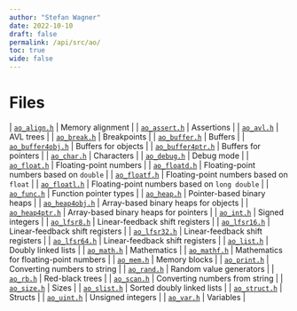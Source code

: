 ```yaml
---
author: "Stefan Wagner"
date: 2022-10-10
draft: false
permalink: /api/src/ao/
toc: true
wide: false
---
```


# Files

| [`ao_align.h`](ao_align.h.md) | Memory alignment |
| [`ao_assert.h`](ao_assert.h.md) | Assertions |
| [`ao_avl.h`](ao_avl.h.md) | AVL trees |
| [`ao_break.h`](ao_break.h.md) | Breakpoints |
| [`ao_buffer.h`](ao_buffer.h.md) | Buffers |
| [`ao_buffer4obj.h`](ao_buffer4obj.h.md) | Buffers for objects |
| [`ao_buffer4ptr.h`](ao_buffer4ptr.h.md) | Buffers for pointers |
| [`ao_char.h`](ao_char.h.md) | Characters |
| [`ao_debug.h`](ao_debug.h.md) | Debug mode |
| [`ao_float.h`](ao_float.h.md) | Floating-point numbers |
| [`ao_floatd.h`](ao_floatd.h.md) | Floating-point numbers based on `double` |
| [`ao_floatf.h`](ao_floatf.h.md) | Floating-point numbers based on `float` |
| [`ao_floatl.h`](ao_floatl.h.md) | Floating-point numbers based on `long double` |
| [`ao_func.h`](ao_func.h.md) | Function pointer types |
| [`ao_heap.h`](ao_heap.h.md) | Pointer-based binary heaps |
| [`ao_heap4obj.h`](ao_heap4obj.h.md) | Array-based binary heaps for objects |
| [`ao_heap4ptr.h`](ao_heap4ptr.h.md) | Array-based binary heaps for pointers |
| [`ao_int.h`](ao_int.h.md) | Signed integers |
| [`ao_lfsr8.h`](ao_lfsr8.h.md) | Linear-feedback shift registers |
| [`ao_lfsr16.h`](ao_lfsr16.h.md) | Linear-feedback shift registers |
| [`ao_lfsr32.h`](ao_lfsr32.h.md) | Linear-feedback shift registers |
| [`ao_lfsr64.h`](ao_lfsr64.h.md) | Linear-feedback shift registers |
| [`ao_list.h`](ao_list.h.md) | Doubly linked lists |
| [`ao_math.h`](ao_math.h.md) | Mathematics |
| [`ao_mathf.h`](ao_mathf.h.md) | Mathematics for floating-point numbers |
| [`ao_mem.h`](ao_mem.h.md) | Memory blocks |
| [`ao_print.h`](ao_print.h.md) | Converting numbers to string |
| [`ao_rand.h`](ao_rand.h.md) | Random value generators |
| [`ao_rb.h`](ao_rb.h.md) | Red-black trees |
| [`ao_scan.h`](ao_scan.h.md) | Converting numbers from string |
| [`ao_size.h`](ao_size.h.md) | Sizes |
| [`ao_slist.h`](ao_slist.h.md) | Sorted doubly linked lists |
| [`ao_struct.h`](ao_struct.h.md) | Structs |
| [`ao_uint.h`](ao_uint.h.md) | Unsigned integers |
| [`ao_var.h`](ao_var.h.md) | Variables |
